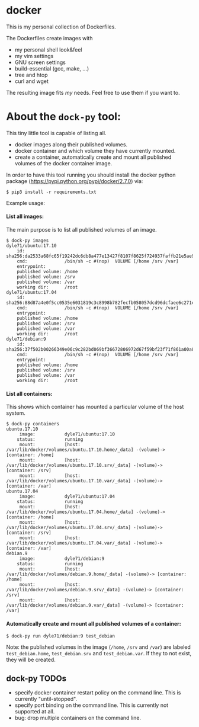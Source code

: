 # docker

This is my personal collection of Dockerfiles.

The Dockerfiles create images with
* my personal shell look&feel
* my vim settings
* GNU screen settings
* build-essential (gcc, make, ...)
* tree and htop
* curl and wget

The resulting image fits *my* needs. Feel free to use them if you want to.

# About the `dock-py` tool:

This tiny little tool is capable of listing all.
* docker images along their published volumes.
* docker container and which volume they have currently mounted.
* create a container, automatically create and mount all published volumes of the 
docker container image.

In order to have this tool running you should install the docker python package 
(https://pypi.python.org/pypi/docker/2.7.0) via:

    $ pip3 install -r requirements.txt

Example usage:

#### List all images:

The main purpose is to list all published volumes of an image.

    $ dock-py images
    dyle71/ubuntu:17.10
        id:               sha256:da2533a68fc65f19242dc6db8a477e13427f8107f8625f724937faffb21e5ae9
        cmd:              /bin/sh -c #(nop)  VOLUME [/home /srv /var]
        entrypoint:       
        published volume: /home
        published volume: /srv
        published volume: /var
        working dir:      /root
    dyle71/ubuntu:17.04
        id:               sha256:88d87a4e0f5cc0535e6031819c3c8998b782fecfb058057dcd96dcfaee6c271c
        cmd:              /bin/sh -c #(nop)  VOLUME [/home /srv /var]
        entrypoint:       
        published volume: /home
        published volume: /srv
        published volume: /var
        working dir:      /root
    dyle71/debian:9
        id:               sha256:37f502b00266349e06c9c282bd069bf36672806972d67f59bf23f71f861a00a8
        cmd:              /bin/sh -c #(nop)  VOLUME [/home /srv /var]
        entrypoint:       
        published volume: /home
        published volume: /srv
        published volume: /var
        working dir:      /root

#### List all containers:

This shows which container has mounted a particular volume of the host system.

    $ dock-py containers
    ubuntu.17.10                                                                                                                                                                                                                                                                                                
         image:           dyle71/ubuntu:17.10                                                                                                                                                                                                                                                                   
        status:           running                                                                                                                                                                                                                                                                               
         mount:           [host: /var/lib/docker/volumes/ubuntu.17.10.home/_data] -(volume)-> [container: /home]                                                                                                                                                                                                
         mount:           [host: /var/lib/docker/volumes/ubuntu.17.10.srv/_data] -(volume)-> [container: /srv]                                                                                                                                                                                                  
         mount:           [host: /var/lib/docker/volumes/ubuntu.17.10.var/_data] -(volume)-> [container: /var]                                                                                                                                                                                                  
    ubuntu.17.04                                                                                                                                                                                                                                                                                                
         image:           dyle71/ubuntu:17.04                                                                                                                                                                                                                                                                   
        status:           running                                                                                                                                                                                                                                                                               
         mount:           [host: /var/lib/docker/volumes/ubuntu.17.04.home/_data] -(volume)-> [container: /home]                                                                                                                                                                                                
         mount:           [host: /var/lib/docker/volumes/ubuntu.17.04.srv/_data] -(volume)-> [container: /srv]                                                                                                                                                                                                  
         mount:           [host: /var/lib/docker/volumes/ubuntu.17.04.var/_data] -(volume)-> [container: /var]                                                                                                                                                                                                  
    debian.9
         image:           dyle71/debian:9
        status:           running
         mount:           [host: /var/lib/docker/volumes/debian.9.home/_data] -(volume)-> [container: /home]
         mount:           [host: /var/lib/docker/volumes/debian.9.srv/_data] -(volume)-> [container: /srv]
         mount:           [host: /var/lib/docker/volumes/debian.9.var/_data] -(volume)-> [container: /var]


#### Automatically create and mount all published volumes of a container:

    $ dock-py run dyle71/debian:9 test_debian

Note: the published volumes in the image (`/home`, `/srv` and `/var`) are labeled 
`test_debian.home`, `test_debian.srv` and `test_debian.var`. If they to not exist, 
they will be created.


## dock-py TODOs

* specify docker container restart policy on the command line. This is currently 
"until-stopped".
* specify port binding on the command line. This is currently not supported at all.
* bug: drop multiple containers on the command line.